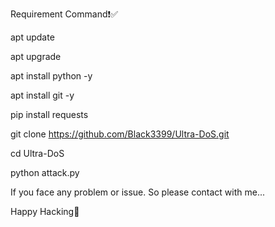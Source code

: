 Requirement Command❗✅

apt update

apt upgrade

apt install python -y

apt install git -y

pip install requests

git clone https://github.com/Black3399/Ultra-DoS.git

cd Ultra-DoS

python attack.py




If you face any problem or issue. So please contact with me... 



Happy Hacking🤖
